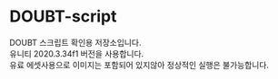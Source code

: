 # DOUBT-script

DOUBT 스크립트 확인용 저장소입니다.</br>
유니티 2020.3.34f1 버전을 사용합니다.</br>
유료 에셋사용으로 이미지는 포함되어 있지않아 정상적인 실행은 불가능합니다.
